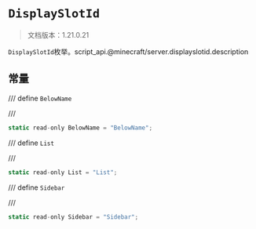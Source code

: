 # `DisplaySlotId`

> 文档版本：1.21.0.21

`DisplaySlotId`枚举。script_api.@minecraft/server.displayslotid.description

## 常量

/// define
`BelowName`


///

```js
static read-only BelowName = "BelowName";
```


/// define
`List`


///

```js
static read-only List = "List";
```


/// define
`Sidebar`


///

```js
static read-only Sidebar = "Sidebar";
```


